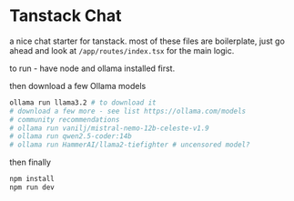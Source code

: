 # Tanstack Chat

a nice chat starter for tanstack. most of these files are boilerplate, just go ahead and look at `/app/routes/index.tsx` for the main logic.

to run - have node and ollama installed first.

then download a few Ollama models

```bash
ollama run llama3.2 # to download it
# download a few more - see list https://ollama.com/models
# community recommendations
# ollama run vanilj/mistral-nemo-12b-celeste-v1.9
# ollama run qwen2.5-coder:14b
# ollama run HammerAI/llama2-tiefighter # uncensored model?
```

then finally

```bash
npm install
npm run dev
```
